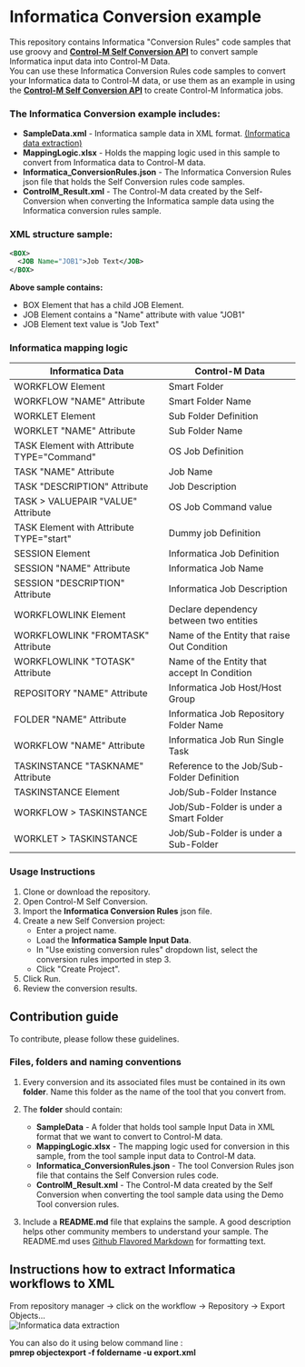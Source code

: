 # Informatica Conversion example
This repository contains Informatica "Conversion Rules" code samples that use groovy and [**Control-M Self Conversion API**](https://docs.bmc.com/docs/ctmselfconv/control-m-self-conversion-api-814570051.html) to convert sample Informatica input data into Control-M Data.<br> 
You can use these Informatica Conversion Rules code samples to convert your Informatica data to Control-M data, or use them as an example in using the [**Control-M Self Conversion API**](https://docs.bmc.com/docs/ctmselfconv/control-m-self-conversion-api-814570051.html) to create Control-M Informatica jobs.

### The Informatica Conversion example includes:
* __SampleData.xml__ - Informatica sample data in XML format. [(Informatica data extraction)](https://github.com/controlm/self-conversion-api-community-solutions/tree/master/Informatica#extract-informatica-data-in-xml-format)
* __MappingLogic.xlsx__ - Holds the mapping logic used in this sample to convert from Informatica data to Control-M data.
* __Informatica_ConversionRules.json__ - The Informatica Conversion Rules json file that holds the Self Conversion rules code samples.
* __ControlM_Result.xml__ - The Control-M data created by the Self-Conversion when converting the Informatica sample data using the Informatica conversion rules sample.

### XML structure sample:
```xml 
<BOX>
  <JOB Name="JOB1">Job Text</JOB>
</BOX> 
```
 __Above sample contains:__
* BOX Element that has a child JOB Element. 
* JOB Element contains a "Name" attribute with value "JOB1"
* JOB Element text value is "Job Text"

### Informatica mapping logic  
| Informatica Data | Control-M Data |
| --- | --- |
| WORKFLOW Element | Smart Folder |
| WORKFLOW "NAME" Attribute | Smart Folder Name |
| WORKLET Element | Sub Folder Definition |
| WORKLET "NAME" Attribute | Sub Folder Name |
| TASK Element with Attribute TYPE="Command" | OS Job Definition |
| TASK "NAME" Attribute | Job Name |
| TASK "DESCRIPTION" Attribute | Job Description |
| TASK > VALUEPAIR "VALUE" Attribute | OS Job Command value |
| TASK Element with Attribute TYPE="start" | Dummy job Definition |
| SESSION Element | Informatica Job Definition |
| SESSION "NAME" Attribute | Informatica Job Name |
| SESSION "DESCRIPTION" Attribute | Informatica Job Description |
| WORKFLOWLINK Element | Declare dependency between two entities  |
| WORKFLOWLINK "FROMTASK" Attribute | Name of the Entity that raise Out Condition |
| WORKFLOWLINK "TOTASK" Attribute | Name of the Entity that accept In Condition |
| REPOSITORY "NAME" Attribute | Informatica Job Host/Host Group |
| FOLDER "NAME" Attribute | Informatica Job Repository Folder Name |
| WORKFLOW "NAME" Attribute | Informatica Job Run Single Task |
| TASKINSTANCE "TASKNAME" Attribute | Reference to the Job/Sub-Folder Definition |
| TASKINSTANCE Element | Job/Sub-Folder Instance |
| WORKFLOW > TASKINSTANCE | Job/Sub-Folder is under  a Smart Folder |
| WORKLET > TASKINSTANCE | Job/Sub-Folder is under a Sub-Folder |

### Usage Instructions
1. Clone or download the repository.
2. Open Control-M Self Conversion.
3. Import the __Informatica Conversion Rules__ json file.
4. Create a new Self Conversion project: 
   * Enter a project name.
   * Load the **Informatica Sample Input Data**.
   * In "Use existing conversion rules" dropdown list, select the conversion rules imported in step 3.
   * Click "Create Project".
5. Click Run.
6. Review the conversion results.

## Contribution guide
To contribute, please follow these guidelines.

### Files, folders and naming conventions
1. Every conversion and its associated files must be contained in its own **folder**. Name this folder as the name of the tool that you convert from.
2. The __folder__ should contain:
   * __SampleData__ - A folder that holds tool sample Input Data in XML format that we want to convert to Control-M data.
   * __MappingLogic.xlsx__ - The mapping logic used for conversion in this sample, from the  tool sample input data to Control-M data.
   * __Informatica_ConversionRules.json__ - The tool Conversion Rules json file that contains the Self Conversion rules code.
   * __ControlM_Result.xml__ - The Control-M data created by the Self Conversion when converting the tool sample data using the Demo Tool conversion rules.

3. Include a **README.md** file that explains the sample. A good description helps other community members to understand your sample. The README.md uses [Github Flavored Markdown](https://guides.github.com/features/mastering-markdown/) for formatting text.

## Instructions how to extract Informatica workflows to XML
From repository manager -> click on the workflow -> Repository -> Export Objects…<br>
![Informatica data extraction](images/Informatica_data_extraction.png)

You can also do it using below command line :<br>
**pmrep objectexport -f foldername -u export.xml** 


